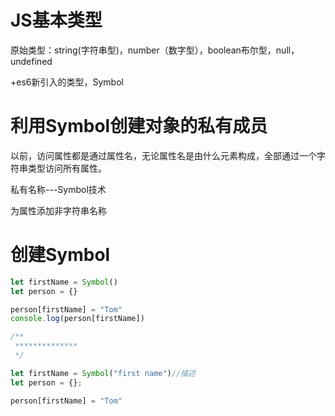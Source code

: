
# JS基本类型

原始类型：string(字符串型)，number（数字型），boolean布尔型，null，undefined

+es6新引入的类型，Symbol

# 利用Symbol创建对象的私有成员

以前，访问属性都是通过属性名，无论属性名是由什么元素构成，全部通过一个字符串类型访问所有属性。

私有名称---Symbol技术

为属性添加非字符串名称

# 创建Symbol

```js
let firstName = Symbol()
let person = {}

person[firstName] = "Tom"
console.log(person[firstName])
```

```js
/**
 **************
 */

let firstName = Symbol("first name")//描述
let person = {};

person[firstName] = "Tom"



```